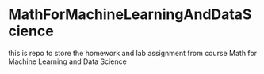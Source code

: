 # MathForMachineLearningAndDataScience
this is repo to store the homework and lab assignment from course Math for Machine Learning and Data Science

